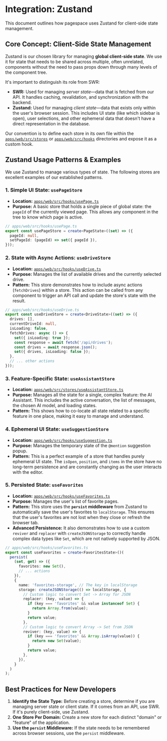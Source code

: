 # Integration: Zustand

This document outlines how pagespace uses Zustand for client-side state management.

## Core Concept: Client-Side State Management

Zustand is our chosen library for managing **global client-side state**. We use it for state that needs to be shared across multiple, often unrelated, components without the need to pass props down through many levels of the component tree.

It's important to distinguish its role from SWR:
-   **SWR:** Used for managing *server state*—data that is fetched from our API. It handles caching, revalidation, and synchronization with the backend.
-   **Zustand:** Used for managing *client state*—data that exists only within the user's browser session. This includes UI state (like which sidebar is open), user selections, and other ephemeral data that doesn't have a direct representation in the database.

Our convention is to define each store in its own file within the [`apps/web/src/stores`](apps/web/src/stores) or [`apps/web/src/hooks`](apps/web/src/hooks) directories and expose it as a custom hook.

## Zustand Usage Patterns & Examples

We use Zustand to manage various types of state. The following stores are excellent examples of our established patterns.

### 1. Simple UI State: `usePageStore`

-   **Location:** [`apps/web/src/hooks/usePage.ts`](apps/web/src/hooks/usePage.ts:1)
-   **Purpose:** A basic store that holds a single piece of global state: the `pageId` of the currently viewed page. This allows any component in the tree to know which page is active.

```typescript
// apps/web/src/hooks/usePage.ts
export const usePageStore = create<PageState>((set) => ({
  pageId: null,
  setPageId: (pageId) => set({ pageId }),
}));
```

### 2. State with Async Actions: `useDriveStore`

-   **Location:** [`apps/web/src/hooks/useDrive.ts`](apps/web/src/hooks/useDrive.ts:1)
-   **Purpose:** Manages the list of available drives and the currently selected drive.
-   **Pattern:** This store demonstrates how to include async actions (`fetchDrives`) within a store. This action can be called from any component to trigger an API call and update the store's state with the result.

```typescript
// apps/web/src/hooks/useDrive.ts
export const useDriveStore = create<DriveState>((set) => ({
  drives: [],
  currentDriveId: null,
  isLoading: false,
  fetchDrives: async () => {
    set({ isLoading: true });
    const response = await fetch('/api/drives');
    const drives = await response.json();
    set({ drives, isLoading: false });
  },
  // ... other actions
}));
```

### 3. Feature-Specific State: `useAssistantStore`

-   **Location:** [`apps/web/src/stores/useAssistantStore.ts`](apps/web/src/stores/useAssistantStore.ts:1)
-   **Purpose:** Manages all the state for a single, complex feature: the AI Assistant. This includes the active conversation, the list of messages, the chosen AI model, and loading states.
-   **Pattern:** This shows how to co-locate all state related to a specific feature in one place, making it easy to manage and understand.

### 4. Ephemeral UI State: `useSuggestionStore`

-   **Location:** [`apps/web/src/hooks/useSuggestion.ts`](apps/web/src/hooks/useSuggestion.ts:1)
-   **Purpose:** Manages the temporary state of the `@mention` suggestion popup.
-   **Pattern:** This is a perfect example of a store that handles purely ephemeral UI state. The `isOpen`, `position`, and `items` in the store have no long-term persistence and are constantly changing as the user interacts with the editor.

### 5. Persisted State: `useFavorites`

-   **Location:** [`apps/web/src/hooks/useFavorites.ts`](apps/web/src/hooks/useFavorites.ts:1)
-   **Purpose:** Manages the user's list of favorite pages.
-   **Pattern:** This store uses the **`persist` middleware** from Zustand to automatically save the user's favorites to `localStorage`. This ensures that the user's favorites are not lost when they close or refresh the browser tab.
-   **Advanced Persistence:** It also demonstrates how to use a custom `reviver` and `replacer` with `createJSONStorage` to correctly handle complex data types like `Set`, which are not natively supported by JSON.

```typescript
// apps/web/src/hooks/useFavorites.ts
export const useFavorites = create<FavoritesState>()(
  persist(
    (set, get) => ({
      favorites: new Set(),
      // ... actions
    }),
    {
      name: 'favorites-storage', // The key in localStorage
      storage: createJSONStorage(() => localStorage, {
        // Custom logic to convert Set -> Array for JSON
        replacer: (key, value) => {
          if (key === 'favorites' && value instanceof Set) {
            return Array.from(value);
          }
          return value;
        },
        // Custom logic to convert Array -> Set from JSON
        reviver: (key, value) => {
          if (key === 'favorites' && Array.isArray(value)) {
            return new Set(value);
          }
          return value;
        },
      }),
    }
  )
);
```

## Best Practices for New Developers

1.  **Identify the State Type:** Before creating a store, determine if you are managing server state or client state. If it comes from an API, use SWR. If it's purely client-side, use Zustand.
2.  **One Store Per Domain:** Create a new store for each distinct "domain" or "feature" of the application.
3.  **Use the `persist` Middleware:** If the state needs to be remembered across browser sessions, use the `persist` middleware.